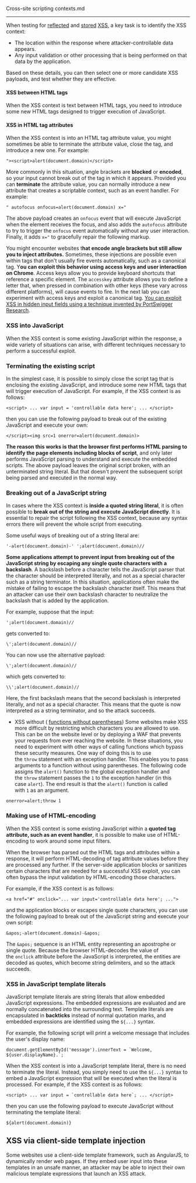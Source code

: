 Cross-site scripting contexts.md

----
When testing for [reflected](https://portswigger.net/web-security/cross-site-scripting/reflected) and [stored](https://portswigger.net/web-security/cross-site-scripting/stored) [XSS](https://portswigger.net/web-security/cross-site-scripting), a key task is to identify the XSS context:

- The location within the response where attacker-controllable data appears.
- Any input validation or other processing that is being performed on that data by the application.

Based on these details, you can then select one or more candidate XSS payloads, and test whether they are effective.

#### XSS between HTML tags

When the XSS context is text between HTML tags, you need to introduce some new HTML tags designed to trigger execution of JavaScript.


#### XSS in HTML tag attributes

When the XSS context is into an HTML tag attribute value, you might sometimes be able to terminate the attribute value, close the tag, and introduce a new one. For example:

`"><script>alert(document.domain)</script>`

More commonly in this situation, angle brackets are **blocked** or **encoded**, so your input cannot break out of the tag in which it appears. Provided you can **terminate** the attribute value, you can normally introduce a new attribute that creates a scriptable context, such as an event handler. For example:

`" autofocus onfocus=alert(document.domain) x="`

The above payload creates an `onfocus` event that will execute JavaScript when the element receives the focus, and also adds the `autofocus` attribute to try to trigger the `onfocus` event automatically without any user interaction. Finally, it adds `x="` to gracefully repair the following markup.

You might encounter websites t**hat encode angle brackets but still allow you to inject attributes.** Sometimes, these injections are possible even within tags that don't usually fire events automatically, such as a canonical tag. Y**ou can exploit this behavior using access keys and user interaction on Chrome**. Access keys allow you to provide keyboard shortcuts that reference a specific element. The `accesskey` attribute allows you to define a letter that, when pressed in combination with other keys (these vary across different platforms), will cause events to fire. In the next lab you can experiment with access keys and exploit a canonical tag. [You can exploit XSS in hidden input fields using a technique invented by PortSwigger Research](https://portswigger.net/research/xss-in-hidden-input-fields).


### XSS into JavaScript


When the XSS context is some existing JavaScript within the response, a wide variety of situations can arise, with different techniques necessary to perform a successful exploit.

### Terminating the existing script

In the simplest case, it is possible to simply close the script tag that is enclosing the existing JavaScript, and introduce some new HTML tags that will trigger execution of JavaScript. For example, if the XSS context is as follows:

`<script> ... var input = 'controllable data here'; ... </script>`

then you can use the following payload to break out of the existing JavaScript and execute your own:

`</script><img src=1 onerror=alert(document.domain)>`

**The reason this works is that the browser first performs HTML parsing to identify the page elements including blocks of script**, and only later performs JavaScript parsing to understand and execute the embedded scripts. The above payload leaves the original script broken, with an unterminated string literal. But that doesn't prevent the subsequent script being parsed and executed in the normal way.


### Breaking out of a JavaScript string

In cases where the XSS context is **inside a quoted string literal**, it is often possible to **break out of the string and execute JavaScript directly**. It is essential to repair the script following the XSS context, because any syntax errors there will prevent the whole script from executing.

Some useful ways of breaking out of a string literal are:

`'-alert(document.domain)-' ';alert(document.domain)//`


**Some applications attempt to prevent input from breaking out of the JavaScript string by escaping any single quote characters with a backslash**. A backslash before a character tells the JavaScript parser that the character should be interpreted literally, and not as a special character such as a string terminator. In this situation, applications often make the mistake of failing to escape the backslash character itself. This means that an attacker can use their own backslash character to neutralize the backslash that is added by the application.

For example, suppose that the input:

`';alert(document.domain)//`

gets converted to:

`\';alert(document.domain)//`

You can now use the alternative payload:

`\';alert(document.domain)//`

which gets converted to:

`\\';alert(document.domain)//`

Here, the first backslash means that the second backslash is interpreted literally, and not as a special character. This means that the quote is now interpreted as a string terminator, and so the attack succeeds.

- XSS without ( [functions without parentheses](https://portswigger.net/research/xss-without-parentheses-and-semi-colons)) 
Some websites make XSS more difficult by restricting which characters you are allowed to use. This can be on the website level or by deploying a WAF that prevents your requests from ever reaching the website. In these situations, you need to experiment with other ways of calling functions which bypass these security measures. One way of doing this is to use the `throw` statement with an exception handler. This enables you to pass arguments to a function without using parentheses. The following code assigns the `alert()` function to the global exception handler and the `throw` statement passes the `1` to the exception handler (in this case `alert`). The end result is that the `alert()` function is called with `1` as an argument.

`onerror=alert;throw 1`

### Making use of HTML-encoding

When the XSS context is some existing JavaScript within a **quoted tag attribute, such as an event handler**, it is possible to make use of HTML-encoding to work around some input filters.

When the browser has parsed out the HTML tags and attributes within a response, it will perform HTML-decoding of tag attribute values before they are processed any further. If the server-side application blocks or sanitizes certain characters that are needed for a successful XSS exploit, you can often bypass the input validation by HTML-encoding those characters.

For example, if the XSS context is as follows:

`<a href="#" onclick="... var input='controllable data here'; ...">`

and the application blocks or escapes single quote characters, you can use the following payload to break out of the JavaScript string and execute your own script:

`&apos;-alert(document.domain)-&apos;`

The `&apos;` sequence is an HTML entity representing an apostrophe or single quote. Because the browser HTML-decodes the value of the `onclick` attribute before the JavaScript is interpreted, the entities are decoded as quotes, which become string delimiters, and so the attack succeeds.

### XSS in JavaScript template literals

JavaScript template literals are string literals that allow embedded JavaScript expressions. The embedded expressions are evaluated and are normally concatenated into the surrounding text. Template literals are encapsulated in **backticks** instead of normal quotation marks, and embedded expressions are identified using the `${...}` syntax.

For example, the following script will print a welcome message that includes the user's display name:

``document.getElementById('message').innerText = `Welcome, ${user.displayName}.`;``

When the XSS context is into a JavaScript template literal, there is no need to terminate the literal. Instead, you simply need to use the `${...}` syntax to embed a JavaScript expression that will be executed when the literal is processed. For example, if the XSS context is as follows:

``<script> ... var input = `controllable data here`; ... </script>``

then you can use the following payload to execute JavaScript without terminating the template literal:

`${alert(document.domain)}`


## XSS via client-side template injection

Some websites use a client-side template framework, such as AngularJS, to dynamically render web pages. If they embed user input into these templates in an unsafe manner, an attacker may be able to inject their own malicious template expressions that launch an XSS attack.